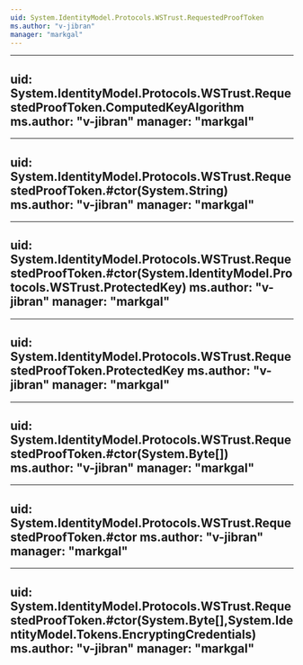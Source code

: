 ```yaml
---
uid: System.IdentityModel.Protocols.WSTrust.RequestedProofToken
ms.author: "v-jibran"
manager: "markgal"
---
```


---
uid: System.IdentityModel.Protocols.WSTrust.RequestedProofToken.ComputedKeyAlgorithm
ms.author: "v-jibran"
manager: "markgal"
---

---
uid: System.IdentityModel.Protocols.WSTrust.RequestedProofToken.#ctor(System.String)
ms.author: "v-jibran"
manager: "markgal"
---

---
uid: System.IdentityModel.Protocols.WSTrust.RequestedProofToken.#ctor(System.IdentityModel.Protocols.WSTrust.ProtectedKey)
ms.author: "v-jibran"
manager: "markgal"
---

---
uid: System.IdentityModel.Protocols.WSTrust.RequestedProofToken.ProtectedKey
ms.author: "v-jibran"
manager: "markgal"
---

---
uid: System.IdentityModel.Protocols.WSTrust.RequestedProofToken.#ctor(System.Byte[])
ms.author: "v-jibran"
manager: "markgal"
---

---
uid: System.IdentityModel.Protocols.WSTrust.RequestedProofToken.#ctor
ms.author: "v-jibran"
manager: "markgal"
---

---
uid: System.IdentityModel.Protocols.WSTrust.RequestedProofToken.#ctor(System.Byte[],System.IdentityModel.Tokens.EncryptingCredentials)
ms.author: "v-jibran"
manager: "markgal"
---
